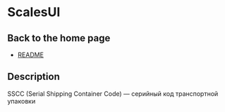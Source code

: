 # ScalesUI

## Back to the home page
- [README](../../README.md)

## Description
SSCC (Serial Shipping Container Code) — серийный код транспортной упаковки
